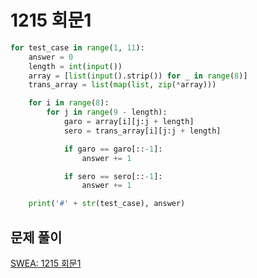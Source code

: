 # 1215 회문1

```python
for test_case in range(1, 11):
    answer = 0
    length = int(input())
    array = [list(input().strip()) for _ in range(8)]
    trans_array = list(map(list, zip(*array)))

    for i in range(8):
        for j in range(9 - length):
            garo = array[i][j:j + length]
            sero = trans_array[i][j:j + length]

            if garo == garo[::-1]:
                answer += 1

            if sero == sero[::-1]:
                answer += 1

    print('#' + str(test_case), answer)
```



## 문제 풀이

[SWEA: 1215 회문1](https://dirmathfl.tistory.com/281)

